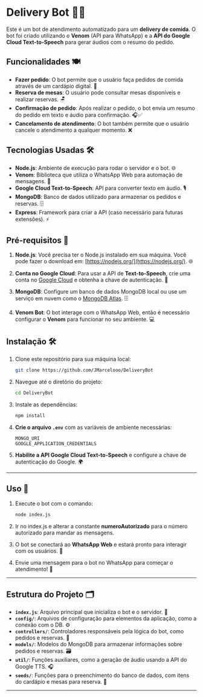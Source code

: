 # Delivery Bot 🍔🤖

Este é um bot de atendimento automatizado para um **delivery de comida**. O bot foi criado utilizando o **Venom** (API para WhatsApp) e a **API do Google Cloud Text-to-Speech** para gerar áudios com o resumo do pedido.

## Funcionalidades 🍽️

- **Fazer pedido**: O bot permite que o usuário faça pedidos de comida através de um cardápio digital. 📜
- **Reserva de mesas**: O usuário pode consultar mesas disponíveis e realizar reservas. 🪑
- **Confirmação de pedido**: Após realizar o pedido, o bot envia um resumo do pedido em texto e áudio para confirmação. 🎧✅
- **Cancelamento de atendimento**: O bot também permite que o usuário cancele o atendimento a qualquer momento. ❌

## Tecnologias Usadas 🛠️

- **Node.js**: Ambiente de execução para rodar o servidor e o bot. 🌐
- **Venom**: Biblioteca que utiliza o WhatsApp Web para automação de mensagens. 💬
- **Google Cloud Text-to-Speech**: API para converter texto em áudio. 🎙️
- **MongoDB**: Banco de dados utilizado para armazenar os pedidos e reservas. 🗄️
- **Express**: Framework para criar a API (caso necessário para futuras extensões). ⚡

## Pré-requisitos 🚀

1. **Node.js**: Você precisa ter o Node.js instalado em sua máquina. Você pode fazer o download em: [https://nodejs.org/](https://nodejs.org/). 🌐
   
2. **Conta no Google Cloud**: Para usar a API de **Text-to-Speech**, crie uma conta no [Google Cloud](https://cloud.google.com/) e obtenha a chave de autenticação. 🔑

3. **MongoDB**: Configure um banco de dados MongoDB local ou use um serviço em nuvem como o [MongoDB Atlas](https://www.mongodb.com/cloud/atlas). 🗄️

4. **Venom Bot**: O bot interage com o WhatsApp Web, então é necessário configurar o **Venom** para funcionar no seu ambiente. 💻

## Instalação 🛠️

1. Clone este repositório para sua máquina local:

    ```bash
    git clone https://github.com/JMarcelooo/DeliveryBot
    ```

2. Navegue até o diretório do projeto:

    ```bash
    cd DeliveryBot
    ```

3. Instale as dependências:

    ```bash
    npm install
    ```

4. **Crie o arquivo `.env`** com as variáveis de ambiente necessárias:

    ```env
    MONGO_URI
    GOOGLE_APPLICATION_CREDENTIALS
    ```

5. **Habilite a API Google Cloud Text-to-Speech** e configure a chave de autenticação do Google. 🌍

---

## Uso 🚀

1. Execute o bot com o comando:

    ```bash
    node index.js
    ```

2. Ir no index.js e alterar a constante **numeroAutorizado** para o número autorizado para mandar as mensagens.

3. O bot se conectará ao **WhatsApp Web** e estará pronto para interagir com os usuários. 💬

4. Envie uma mensagem para o bot no WhatsApp para começar o atendimento! 📱

---

## Estrutura do Projeto 🗂️

- **`index.js`**: Arquivo principal que inicializa o bot e o servidor. 🧩
- **`config/`**: Arquivos de configuração para elementos da aplicação, como a conexão com o DB. ⚙️
- **`controllers/`**: Controladores responsáveis pela lógica do bot, como pedidos e reservas. 🤖
- **`models/`**: Modelos do MongoDB para armazenar informações sobre pedidos e reservas. 🗃️
- **`util/`**: Funções auxiliares, como a geração de áudio usando a API do Google TTS. 🎧
- **`seeds/`**: Funções para o preenchimento do banco de dados, com itens do cardápio e mesas para reserva. 🍴

---

